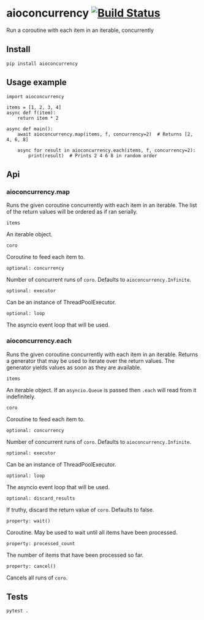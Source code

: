 # aioconcurrency [![Build Status](https://travis-ci.org/dflupu/aioconcurrency.svg?branch=master)](https://travis-ci.org/dflupu/aioconcurrency)

Run a coroutine with each item in an iterable, concurrently

## Install

`pip install aioconcurrency`

## Usage example

```
import aioconcurrency

items = [1, 2, 3, 4]
async def f(item):
    return item * 2

async def main():
    await aioconcurrency.map(items, f, concurrency=2)  # Returns [2, 4, 6, 8]

    async for result in aioconcurrency.each(items, f, concurrency=2):
        print(result)  # Prints 2 4 6 8 in random order
```

## Api

### aioconcurrency.map

Runs the given coroutine concurrently with each item in an iterable.
The list of the return values will be ordered as if ran serially.

`items`

An iterable object.

`coro`

Coroutine to feed each item to.

`optional: concurrency`

Number of concurrent runs of `coro`. Defaults to `aioconcurrency.Infinite`.

`optional: executor`

Can be an instance of ThreadPoolExecutor.

`optional: loop`

The asyncio event loop that will be used.

### aioconcurrency.each

Runs the given coroutine concurrently with each item in an iterable.
Returns a generator that may be used to iterate over the return values. The generator yields values as soon as they are available.

`items`

An iterable object. If an `asyncio.Queue` is passed then `.each` will read from it indefinitely.

`coro`

Coroutine to feed each item to.

`optional: concurrency`

Number of concurrent runs of `coro`. Defaults to `aioconcurrency.Infinite`.

`optional: executor`

Can be an instance of ThreadPoolExecutor.

`optional: loop`

The asyncio event loop that will be used.

`optional: discard_results`

If truthy, discard the return value of `coro`. Defaults to false.

`property: wait()`

Coroutine. May be used to wait until all items have been processed.

`property: processed_count`

The number of items that have been processed so far.

`property: cancel()`

Cancels all runs of `coro`.

## Tests

`pytest .`
